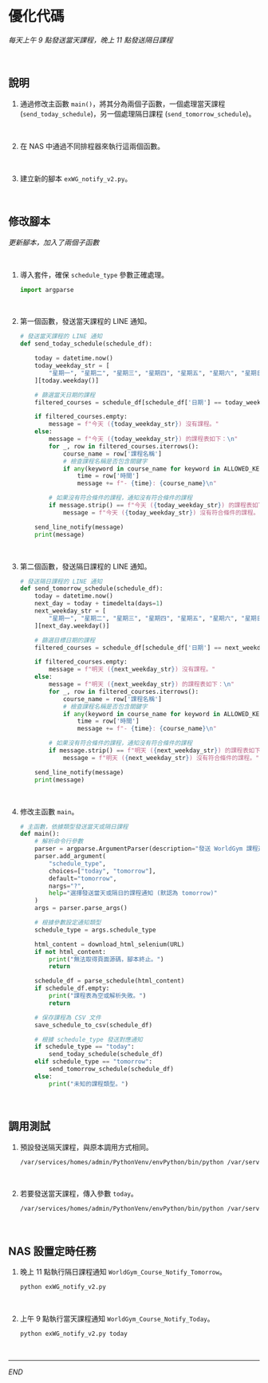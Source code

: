 # 優化代碼

_每天上午 9 點發送當天課程，晚上 11 點發送隔日課程_

<br>

## 說明

1. 通過修改主函數 `main()`，將其分為兩個子函數，一個處理當天課程 (`send_today_schedule`)，另一個處理隔日課程 (`send_tomorrow_schedule`)。

<br>

2. 在 NAS 中通過不同排程器來執行這兩個函數。

<br>

3. 建立新的腳本 `exWG_notify_v2.py`。

<br>

## 修改腳本

_更新腳本，加入了兩個子函數_

<br>

1. 導入套件，確保 `schedule_type` 參數正確處理。

    ```python
    import argparse
    ```

<br>

2. 第一個函數，發送當天課程的 LINE 通知。

    ```python
    # 發送當天課程的 LINE 通知
    def send_today_schedule(schedule_df):

        today = datetime.now()
        today_weekday_str = [
            "星期一", "星期二", "星期三", "星期四", "星期五", "星期六", "星期日"
        ][today.weekday()]

        # 篩選當天日期的課程
        filtered_courses = schedule_df[schedule_df['日期'] == today_weekday_str]

        if filtered_courses.empty:
            message = f"今天 ({today_weekday_str}) 沒有課程。"
        else:
            message = f"今天 ({today_weekday_str}) 的課程表如下：\n"
            for _, row in filtered_courses.iterrows():
                course_name = row['課程名稱']
                # 檢查課程名稱是否包含關鍵字
                if any(keyword in course_name for keyword in ALLOWED_KEYWORDS):
                    time = row['時間']
                    message += f"- {time}: {course_name}\n"

            # 如果沒有符合條件的課程，通知沒有符合條件的課程
            if message.strip() == f"今天 ({today_weekday_str}) 的課程表如下：":
                message = f"今天 ({today_weekday_str}) 沒有符合條件的課程。"

        send_line_notify(message)
        print(message)
    ```

<br>

3. 第二個函數，發送隔日課程的 LINE 通知。

    ```python
    # 發送隔日課程的 LINE 通知
    def send_tomorrow_schedule(schedule_df):
        today = datetime.now()
        next_day = today + timedelta(days=1)
        next_weekday_str = [
            "星期一", "星期二", "星期三", "星期四", "星期五", "星期六", "星期日"
        ][next_day.weekday()]

        # 篩選目標日期的課程
        filtered_courses = schedule_df[schedule_df['日期'] == next_weekday_str]

        if filtered_courses.empty:
            message = f"明天 ({next_weekday_str}) 沒有課程。"
        else:
            message = f"明天 ({next_weekday_str}) 的課程表如下：\n"
            for _, row in filtered_courses.iterrows():
                course_name = row['課程名稱']
                # 檢查課程名稱是否包含關鍵字
                if any(keyword in course_name for keyword in ALLOWED_KEYWORDS):
                    time = row['時間']
                    message += f"- {time}: {course_name}\n"

            # 如果沒有符合條件的課程，通知沒有符合條件的課程
            if message.strip() == f"明天 ({next_weekday_str}) 的課程表如下：":
                message = f"明天 ({next_weekday_str}) 沒有符合條件的課程。"

        send_line_notify(message)
        print(message)
    ```

<br>

4. 修改主函數 `main`。

    ```python
    # 主函數，依據類型發送當天或隔日課程
    def main():
        # 解析命令行參數
        parser = argparse.ArgumentParser(description="發送 WorldGym 課程通知")
        parser.add_argument(
            "schedule_type",
            choices=["today", "tomorrow"],
            default="tomorrow",
            nargs="?",
            help="選擇發送當天或隔日的課程通知 (默認為 tomorrow)"
        )
        args = parser.parse_args()

        # 根據參數設定通知類型
        schedule_type = args.schedule_type

        html_content = download_html_selenium(URL)
        if not html_content:
            print("無法取得頁面源碼，腳本終止。")
            return

        schedule_df = parse_schedule(html_content)
        if schedule_df.empty:
            print("課程表為空或解析失敗。")
            return

        # 保存課程為 CSV 文件
        save_schedule_to_csv(schedule_df)

        # 根據 schedule_type 發送對應通知
        if schedule_type == "today":
            send_today_schedule(schedule_df)
        elif schedule_type == "tomorrow":
            send_tomorrow_schedule(schedule_df)
        else:
            print("未知的課程類型。")
    ```

<br>

## 調用測試

1. 預設發送隔天課程，與原本調用方式相同。

    ```bash
    /var/services/homes/admin/PythonVenv/envPython/bin/python /var/services/homes/sam6238/00_MyScript_2025/exWG_notify_v2.py
    ```

<br>

2. 若要發送當天課程，傳入參數 `today`。

    ```bash
    /var/services/homes/admin/PythonVenv/envPython/bin/python /var/services/homes/sam6238/00_MyScript_2025/exWG_notify_v2.py today
    ```

<br>

## NAS 設置定時任務

1. 晚上 11 點執行隔日課程通知 `WorldGym_Course_Notify_Tomorrow`。

    ```bash
    python exWG_notify_v2.py
    ```

<br>

2. 上午 9 點執行當天課程通知 `WorldGym_Course_Notify_Today`。

    ```bash
    python exWG_notify_v2.py today
    ```

<br>

___

_END_